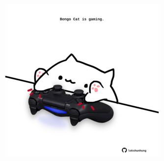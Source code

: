 <!-- built at 14/07/2022, 24:01:11 UTC -->
<p align="center">
  <img width="500" height="500" src="./ReadmeImage.svg">
</p>
